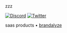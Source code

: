zzz

[![Discord](https://img.shields.io/badge/Discord-Join-5865F2?style=flat&logo=discord&logoColor=white)](https://discord.gg/scf7jnQjDY)
[![Twitter](https://img.shields.io/badge/X-@_dngi-000000?style=flat&logo=x&logoColor=white)](https://twitter.com/@_dngi)

saas products
• [brandalyze](https://brandalyze.io)
